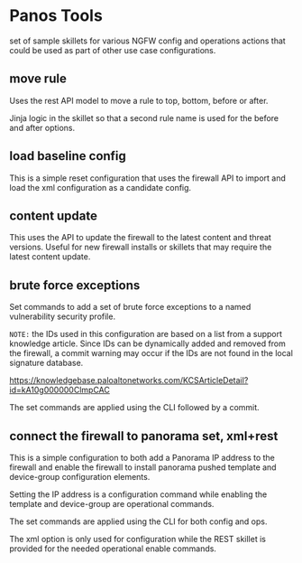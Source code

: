 # Panos Tools

set of sample skillets for various NGFW config and operations actions
that could be used as part of other use case configurations.

## move rule

Uses the rest API model to move a rule to top, bottom, before or after.

Jinja logic in the skillet so that a second rule name is used for the
before and after options.

## load baseline config

This is a simple reset configuration that uses the firewall API to
import and load the xml configuration as a candidate config.

## content update

This uses the API to update the firewall to the latest content and threat
versions. Useful for new firewall installs or skillets that may require
the latest content update.

## brute force exceptions

Set commands to add a set of brute force exceptions to a
named vulnerability security profile.

`NOTE:` the IDs used in this configuration are based on a list from a
support knowledge article. Since IDs can be dynamically added and removed
from the firewall, a commit warning may occur if the IDs are not found
in the local signature database.

https://knowledgebase.paloaltonetworks.com/KCSArticleDetail?id=kA10g000000ClmpCAC

The set commands are applied using the CLI followed by a commit.

## connect the firewall to panorama set, xml+rest

This is a simple configuration to both add a Panorama IP address to the firewall
and enable the firewall to install panorama pushed template and device-group
configuration elements.

Setting the IP address is a configuration command while enabling the template
and device-group are operational commands.

The set commands are applied using the CLI for both config and ops.

The xml option is only used for configuration while the REST skillet is
provided for the needed operational enable commands.
